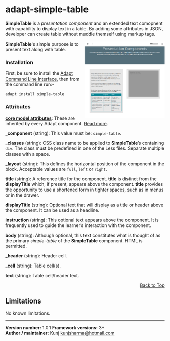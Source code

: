 # adapt-simple-table  


**SimpleTable** is a *presentation component* and an extended text comopnent with capability to display text in a table. By adding some attributes in JSON, developer can create table without muddle themself using markup tags. 

<img src="sample/adapt-simple-table.png" alt="sample table component" align="right" width="50%">

**SimpleTable**'s simple purpose is to present text along with table.

### Installation
First, be sure to install the [Adapt Command Line Interface](https://github.com/cajones/adapt-cli), then from the command line run:-

    adapt install simple-table
    
### Attributes

[**core model attributes**](https://github.com/adaptlearning/adapt_framework/wiki/Core-model-attributes): These are inherited by every Adapt component. [Read more](https://github.com/adaptlearning/adapt_framework/wiki/Core-model-attributes).

**_component** (string): This value must be: `simple-table`.

**_classes** (string): CSS class name to be applied to **SimpleTable**’s containing `div`. The class must be predefined in one of the Less files. Separate multiple classes with a space.

**_layout** (string): This defines the horizontal position of the component in the block. Acceptable values are `full`, `left` or `right`.  

**title** (string): A reference title for the component. **title** is distinct from the **displayTitle** which, if present, appears above the component. **title** provides the opportunity to use a shortened form in tighter spaces, such as in menus or in the drawer.  

**displayTitle** (string): Optional text that will display as a title or header above the component. It can be used as a headline.   

**instruction** (string): This optional text appears above the component. It is frequently used to
guide the learner’s interaction with the component.

**body** (string): Although optional, this text constitutes what is thought of as the primary *simple-table* of the **SimpleTable** component. HTML is permitted.

**_header** (string): Header cell.

**_cell** (string): Table cell(s).

**text** (string): Table cell/header text.

<div float align=right><a href="#top">Back to Top</a></div>

## Limitations

No known limitations. 


----------------------------
**Version number:**  1.0.1 
**Framework versions:** 3+  
**Author / maintainer:** Kunj kunjsharma@hotmail.com  
